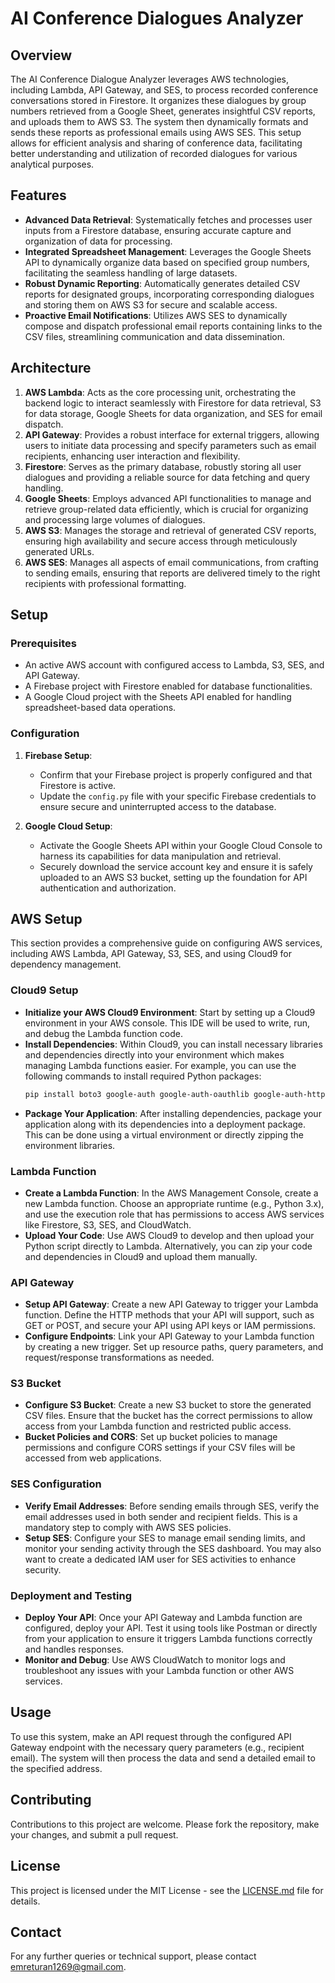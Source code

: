 # AI Conference Dialogues Analyzer

## Overview
The AI Conference Dialogue Analyzer leverages AWS technologies, including Lambda, API Gateway, and SES, to process recorded conference conversations stored in Firestore. It organizes these dialogues by group numbers retrieved from a Google Sheet, generates insightful CSV reports, and uploads them to AWS S3. The system then dynamically formats and sends these reports as professional emails using AWS SES. This setup allows for efficient analysis and sharing of conference data, facilitating better understanding and utilization of recorded dialogues for various analytical purposes.

## Features
- **Advanced Data Retrieval**: Systematically fetches and processes user inputs from a Firestore database, ensuring accurate capture and organization of data for processing.
- **Integrated Spreadsheet Management**: Leverages the Google Sheets API to dynamically organize data based on specified group numbers, facilitating the seamless handling of large datasets.
- **Robust Dynamic Reporting**: Automatically generates detailed CSV reports for designated groups, incorporating corresponding dialogues and storing them on AWS S3 for secure and scalable access.
- **Proactive Email Notifications**: Utilizes AWS SES to dynamically compose and dispatch professional email reports containing links to the CSV files, streamlining communication and data dissemination.

## Architecture
1. **AWS Lambda**: Acts as the core processing unit, orchestrating the backend logic to interact seamlessly with Firestore for data retrieval, S3 for data storage, Google Sheets for data organization, and SES for email dispatch.
2. **API Gateway**: Provides a robust interface for external triggers, allowing users to initiate data processing and specify parameters such as email recipients, enhancing user interaction and flexibility.
3. **Firestore**: Serves as the primary database, robustly storing all user dialogues and providing a reliable source for data fetching and query handling.
4. **Google Sheets**: Employs advanced API functionalities to manage and retrieve group-related data efficiently, which is crucial for organizing and processing large volumes of dialogues.
5. **AWS S3**: Manages the storage and retrieval of generated CSV reports, ensuring high availability and secure access through meticulously generated URLs.
6. **AWS SES**: Manages all aspects of email communications, from crafting to sending emails, ensuring that reports are delivered timely to the right recipients with professional formatting.

## Setup
### Prerequisites
- An active AWS account with configured access to Lambda, S3, SES, and API Gateway.
- A Firebase project with Firestore enabled for database functionalities.
- A Google Cloud project with the Sheets API enabled for handling spreadsheet-based data operations.

### Configuration
1. **Firebase Setup**:
   - Confirm that your Firebase project is properly configured and that Firestore is active.
   - Update the `config.py` file with your specific Firebase credentials to ensure secure and uninterrupted access to the database.

2. **Google Cloud Setup**:
   - Activate the Google Sheets API within your Google Cloud Console to harness its capabilities for data manipulation and retrieval.
   - Securely download the service account key and ensure it is safely uploaded to an AWS S3 bucket, setting up the foundation for API authentication and authorization.

## AWS Setup
This section provides a comprehensive guide on configuring AWS services, including AWS Lambda, API Gateway, S3, SES, and using Cloud9 for dependency management.

### Cloud9 Setup
- **Initialize your AWS Cloud9 Environment**: Start by setting up a Cloud9 environment in your AWS console. This IDE will be used to write, run, and debug the Lambda function code.
- **Install Dependencies**: Within Cloud9, you can install necessary libraries and dependencies directly into your environment which makes managing Lambda functions easier. For example, you can use the following commands to install required Python packages:
  ```bash
  pip install boto3 google-auth google-auth-oauthlib google-auth-httplib2 firebase-admin
  ```
- **Package Your Application**: After installing dependencies, package your application along with its dependencies into a deployment package. This can be done using a virtual environment or directly zipping the environment libraries.

### Lambda Function
- **Create a Lambda Function**: In the AWS Management Console, create a new Lambda function. Choose an appropriate runtime (e.g., Python 3.x), and use the execution role that has permissions to access AWS services like Firestore, S3, SES, and CloudWatch.
- **Upload Your Code**: Use AWS Cloud9 to develop and then upload your Python script directly to Lambda. Alternatively, you can zip your code and dependencies in Cloud9 and upload them manually.

### API Gateway
- **Setup API Gateway**: Create a new API Gateway to trigger your Lambda function. Define the HTTP methods that your API will support, such as GET or POST, and secure your API using API keys or IAM permissions.
- **Configure Endpoints**: Link your API Gateway to your Lambda function by creating a new trigger. Set up resource paths, query parameters, and request/response transformations as needed.

### S3 Bucket
- **Configure S3 Bucket**: Create a new S3 bucket to store the generated CSV files. Ensure that the bucket has the correct permissions to allow access from your Lambda function and restricted public access.
- **Bucket Policies and CORS**: Set up bucket policies to manage permissions and configure CORS settings if your CSV files will be accessed from web applications.

### SES Configuration
- **Verify Email Addresses**: Before sending emails through SES, verify the email addresses used in both sender and recipient fields. This is a mandatory step to comply with AWS SES policies.
- **Setup SES**: Configure your SES to manage email sending limits, and monitor your sending activity through the SES dashboard. You may also want to create a dedicated IAM user for SES activities to enhance security.

### Deployment and Testing
- **Deploy Your API**: Once your API Gateway and Lambda function are configured, deploy your API. Test it using tools like Postman or directly from your application to ensure it triggers Lambda functions correctly and handles responses.
- **Monitor and Debug**: Use AWS CloudWatch to monitor logs and troubleshoot any issues with your Lambda function or other AWS services.

## Usage
To use this system, make an API request through the configured API Gateway endpoint with the necessary query parameters (e.g., recipient email). The system will then process the data and send a detailed email to the specified address.

## Contributing
Contributions to this project are welcome. Please fork the repository, make your changes, and submit a pull request.

## License
This project is licensed under the MIT License - see the [LICENSE.md](LICENSE.md) file for details.

## Contact
For any further queries or technical support, please contact [emreturan1269@gmail.com](mailto:emreturan1269@gmail.com).

